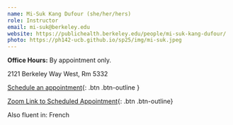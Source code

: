 ```yaml
---
name: Mi-Suk Kang Dufour (she/her/hers)
role: Instructor
email: mi-suk@berkeley.edu
website: https://publichealth.berkeley.edu/people/mi-suk-kang-dufour/
photo: https://ph142-ucb.github.io/sp25/img/mi-suk.jpeg
---
```


**Office Hours:** By appointment only. 

2121 Berkeley Way West, Rm 5332

[Schedule an appointment](https://mi-suk.youcanbook.me){: .btn .btn-outline }

[Zoom Link to Scheduled Appointment](https://berkeley.zoom.us/j/6119016101){: .btn .btn-outline}

Also fluent in: French